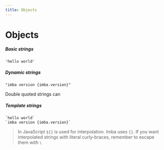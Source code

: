 ```yaml
---
title: Objects
---
```


# Objects

##### Basic strings
```imba
'hello world'
```

##### Dynamic strings
```imba
"imba version {imba.version}"
```

Double quoted strings can

##### Template strings
```imba
`hello world`
`imba version {imba.version}`
```
> In JavaScript `${}` is used for interpolation. Imba uses `{}`. If you want interpolated strings with literal curly-braces, remember to escape them with `\`